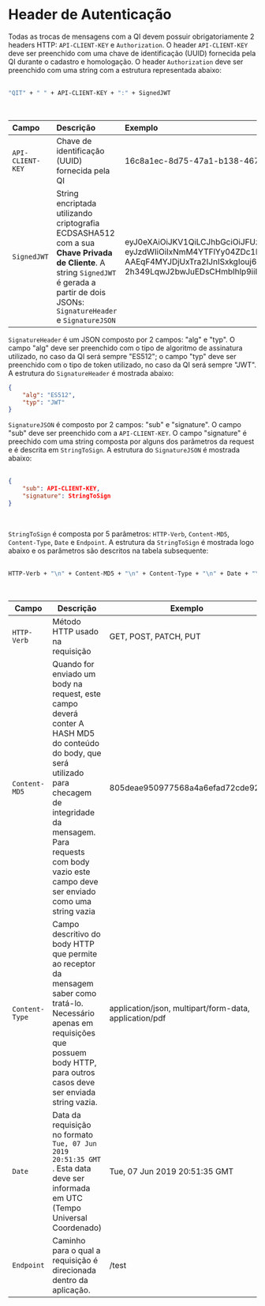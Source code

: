 # Header de Autenticação

Todas as trocas de mensagens com a QI devem possuir obrigatoriamente 2
headers HTTP: `API-CLIENT-KEY` e `Authorization`. O header
`API-CLIENT-KEY` deve ser preenchido com uma chave de identificação
(UUID) fornecida pela QI durante o cadastro e homologação. O header
`Authorization` deve ser preenchido com uma string com a estrutura
representada abaixo: <br><br>

```bash
"QIT" + " " + API-CLIENT-KEY + ":" + SignedJWT
```
<br>


| Campo              | Descrição                                                                                                                                                                                 | Exemplo                                                                                                                                                                                                                                                                                                                                                                                      |
|:-------------------|:------------------------------------------------------------------------------------------------------------------------------------------------------------------------------------------|:---------------------------------------------------------------------------------------------------------------------------------------------------------------------------------------------------------------------------------------------------------------------------------------------------------------------------------------------------------------------------------------------|
| ```API-CLIENT-KEY``` | Chave de identificação (UUID) fornecida pela QI                                                                                                                                           | 16c8a1ec-8d75-47a1-b138-46746713b8d8                                                                                                                                                                                                                                                                                                                                                         |
| ```SignedJWT```      | String encriptada utilizando criptografia ECDSASHA512 com a sua **Chave Privada de Cliente**. A string `SignedJWT` é gerada a partir de dois JSONs: `SignatureHeader` e `SignatureJSON` | eyJ0eXAiOiJKV1QiLCJhbGciOiJFUzUxMiJ9.<br>eyJzdWIiOiIxNmM4YTFlYy04ZDc1LTQ3YTEtYjEzOC00Njc0NjcxM2I4ZDgiLCJzaWduYXR1cmUiOiJHRVRcblxuXG5UdWUsIDE1IE9jdCAyMDE5IDE0OjE4OjMyIEdNVFxuL3Rlc3QifQ.<br>AAEqF4MYJDjUxTra2IJnISxkgIouj6EJthxMs9QNVRg36EoN6l_nX_GzdDT5Oef4lAZvvslMreG9jUfn5JgLaRybAcsBqMCQULe2kmAdaP6trkTOA52hfz-2h349LqwJ2bwJuEDsCHmbIhlp9iiIoyJ7uKcszvzg-Me1Uqq5ty2LiRp- |

`SignatureHeader` é um JSON composto por 2 campos: "alg" e "typ". O
campo "alg" deve ser preenchido com o tipo de algoritmo de assinatura
utilizado, no caso da QI será sempre "ES512"; o campo "typ" deve ser
preenchido com o tipo de token utilizado, no caso da QI será sempre
"JWT". A estrutura do `SignatureHeader` é mostrada abaixo:

```json
{
    "alg": "ES512",
    "typ": "JWT"
}
```

`SignatureJSON` é composto por 2 campos: "sub" e "signature". O campo
"sub" deve ser preenchido com a `API-CLIENT-KEY`. O campo "signature"
é preechido com uma string composta por alguns dos parâmetros da request
e é descrita em `StringToSign`. A estrutura do `SignatureJSON` é
mostrada abaixo: <br><br>

```json
{
    "sub": API-CLIENT-KEY,
    "signature": StringToSign
}
```
<br>

`StringToSign` é composta por 5 parâmetros: `HTTP-Verb`,
`Content-MD5`, `Content-Type`, `Date` e `Endpoint`. A estrutura
da `StringToSign` é mostrada logo abaixo e os parâmetros são descritos
na tabela subsequente: <br><br>

```bash
HTTP-Verb + "\n" + Content-MD5 + "\n" + Content-Type + "\n" + Date + "\n" + Endpoint
```
<br>

| Campo | Descrição | Exemplo |
| --- | --- | --- |
| ```HTTP-Verb``` | Método HTTP usado na requisição | GET, POST, PATCH, PUT |
| ```Content-MD5``` | Quando for enviado um body na request, este campo deverá conter A HASH MD5 do conteúdo do body, que será utilizado para checagem de integridade da mensagem. Para requests com body vazio este campo deve ser enviado como uma string vazia | 805deae950977568a4a6efad72cde92e |
| ```Content-Type``` | Campo descritivo do body HTTP que permite ao receptor da mensagem saber como tratá-lo. Necessário apenas em requisições que possuem body HTTP, para outros casos deve ser enviada string vazia. | application/json, multipart/form-data, application/pdf |
| ```Date```| Data da requisição no formato ```Tue, 07 Jun 2019 20:51:35 GMT``` . Esta data deve ser informada em UTC (Tempo Universal Coordenado) | Tue, 07 Jun 2019 20:51:35 GMT |
| ```Endpoint``` | Caminho para o qual a requisição é direcionada dentro da aplicação. | /test |